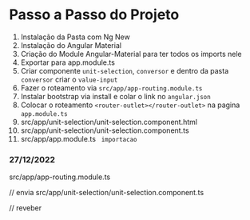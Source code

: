 
# Passo a Passo do Projeto

1. Instalação da Pasta com Ng New <nomeDaPasta>
2. Instalação do Angular Material 
3. Criação do Module Angular-Material para ter todos os imports nele 
4. Exportar para app.module.ts
5. Criar componente `unit-selection`, `conversor` e dentro da pasta `conversor` criar o `value-input`
6. Fazer o roteamento via `src/app/app-routing.module.ts`
7. Instalar bootstrap via install e colar o link no `angular.json`
8. Colocar o roteamento `<router-outlet></router-outlet>` na pagina `app.module.ts`
9. src/app/unit-selection/unit-selection.component.html
10. src/app/unit-selection/unit-selection.component.ts
11. src/app/app.module.ts ` importacao`


### 27/12/2022 ###


src/app/app-routing.module.ts

// envia 
src/app/unit-selection/unit-selection.component.ts

// reveber